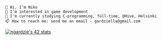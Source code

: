 
    👋 Hi, I’m Niko
    👀 I’m interested in game development
    🌱 I'm currently studying C-programming, full-time, @Hive, Helsinki
    📫 How to reach me: send me an email - gardziella@gmail.com
    
[![ngardzie's 42 stats](https://badge42.herokuapp.com/api/stats/ngardzie?cursus=42)](https://github.com/JaeSeoKim/badge42)
